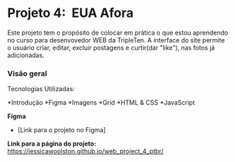 # Projeto 4:  EUA Afora

Este projeto tem o propósito de colocar em prática o que estou aprendendo no curso para desenvovedor WEB da TripleTen.
A interface do site permite o usuário criar, editar, excluir postagens e curtir(dar "like"), nas fotos já adicionadas.

### Visão geral

Tecnologias Utilizadas:

*Introdução
*Figma
*Imagens
*Grid
*HTML & CSS
*JavaScript

**Figma**

- [Link para o projeto no Figma]

**Link para a página do projeto:**
https://jessicawoolston.github.io/web_project_4_ptbr/
